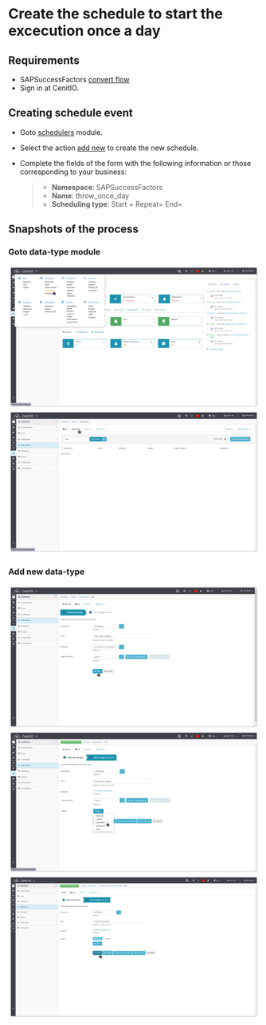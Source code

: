 # Create the schedule to start the excecution once a day

## Requirements

* SAPSuccessFactors [convert flow](flows/do_convert_from_sapsf_to_sftpstore_perpersonal.md)
* Sign in at CenitIO.[<i class="fa fa-external-link" aria-hidden="true"></i>](https://cenit.io/users/sign_in)

## Creating schedule event

* Goto [schedulers](https://cenit.io/scheduler) module.
* Select the action [add new](https://cenit.io/scheduler/new) to create the new schedule.
* Complete the fields of the form with the following information or those corresponding to your business:

    >- **Namespace**: SAPSuccessFactors
    >- **Name**: throw_once_day
    >- **Scheduling type**: Start = Repeat= End=

## Snapshots of the process

### Goto data-type module

   ![](../assets/snapshots/sftp-store-observers/snapshots-001.png)
   ![](../assets/snapshots/sftp-store-observers/snapshots-002.png)
    
### Add new data-type

   ![](../assets/snapshots/sftp-store-observers/snapshots-003.png)
   ![](../assets/snapshots/sftp-store-observers/snapshots-004.png)
   ![](../assets/snapshots/sftp-store-observers/snapshots-005.png)

